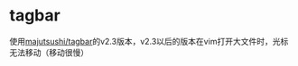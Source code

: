 # tagbar

使用[majutsushi/tagbar][1]的v2.3版本，v2.3以后的版本在vim打开大文件时，光标无法移动（移动很慢）

[1]: https://github.com/majutsushi/tagbar
